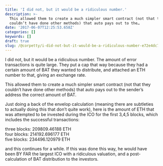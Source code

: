 ```yaml
---
title: 'I did not, but it would be a ridiculous number.'
description: >-
  This allowed them to create a much simpler smart contract (not that they
  couldn’t have done other methods) that auto pays out to the…
date: '2017-06-07T12:25:53.658Z'
categories: []
keywords: []
draft: true
slug: /@corpetty/i-did-not-but-it-would-be-a-ridiculous-number-e72e4dc76ea0
---
```


I did not, but it would be a ridiculous number. The amount of error transactions is quite large. They put a cap that way because they had a certain amount of BAT they wanted to distribute, and attached an ETH number to that, giving an exchange rate.

This allowed them to create a much simpler smart contract (not that they couldn’t have done other methods) that auto pays out to the sender’s address the correct amount of BAT.

Just doing a back of the envelop calculation (meaning there are subtleties to actually doing this that don’t quite work), here is the amount of ETH that was attempted to be invested during the ICO for the first 3,4,5 blocks, which includes the successful transactions:

three blocks:  209809.46188 ETH  
four blocks:   214192.696177 ETH  
five blocks:   234496.120979 ETH

and this continues for a while. If this was done this way, he would have been BY FAR the largest ICO with a ridiculous valuation, and a post-calculation of BAT distribution to the investors.